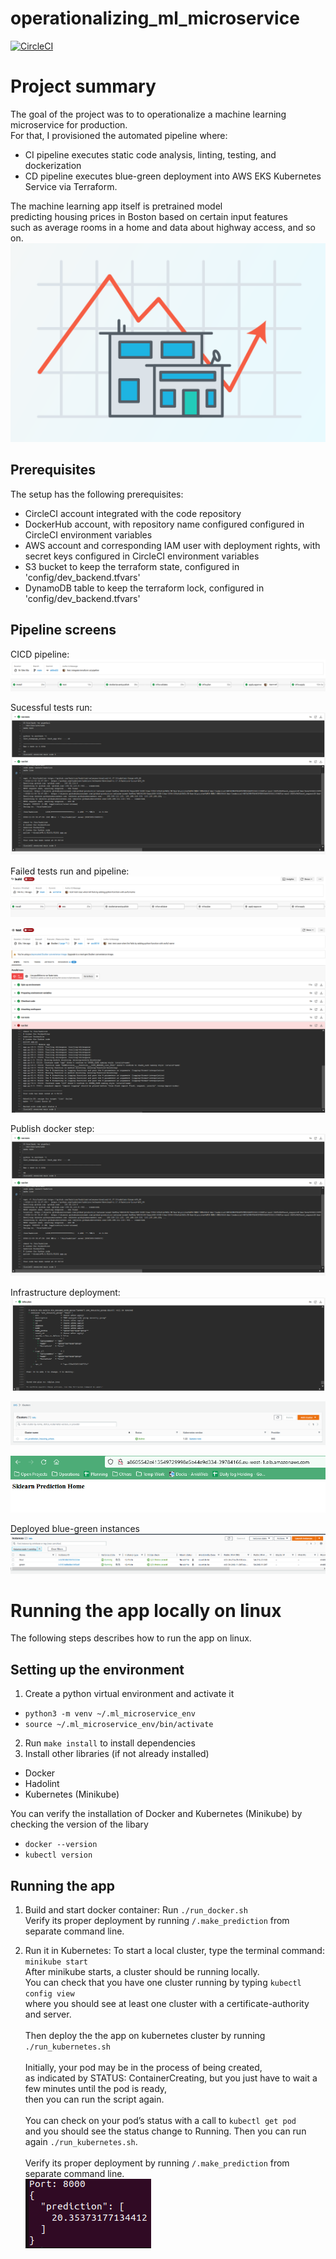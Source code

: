 # operationalizing_ml_microservice

[![CircleCI](https://dl.circleci.com/status-badge/img/gh/JMarcan/operationalizing_ml_microservice/tree/main.svg?style=svg)](https://dl.circleci.com/status-badge/redirect/gh/JMarcan/operationalizing_ml_microservice/tree/main)

# Project summary
The goal of the project was to to operationalize a machine learning microservice for production.<br>
For that, I provisioned the automated pipeline where:
- CI pipeline executes static code analysis, linting, testing, and dockerization
- CD pipeline executes blue-green deployment into AWS EKS Kubernetes Service via Terraform.

The machine learning app itself is pretrained model<br> 
predicting housing prices in Boston based on certain input features<br>
such as average rooms in a home and data about highway access, and so on.
![predicting_housing_prices](assets/ml_predicting_housing_prices.png)

## Prerequisites
The setup has the following prerequisites:
- CircleCI account integrated with the code repository
- DockerHub account, with repository name configured configured in CircleCI environment variables 
- AWS account and corresponding IAM user with deployment rights, with secret keys configured in CircleCI environment variables 
- S3 bucket to keep the terraform state, configured in 'config/dev_backend.tfvars'
- DynamoDB table to keep the terraform lock, configured in 'config/dev_backend.tfvars'

## Pipeline screens

CICD pipeline:
![cicd_pipeline](assets/CICD_Pipeline.png)

Sucessful tests run:
![tests_run](assets/tests_run.png)

Failed tests run and pipeline:
![tests_failed_lint_pipeline](assets/tests_failed_lint_pipeline.png)

![tests_failed_lint](assets/tests_failed_lint.png)

Publish docker step:
![publish_docker](assets/tests_run.png)

Infrastructure deployment:
![terraform_infra_plan](assets/terraform_infra_plan.png)

![aws_eks_cluster](assets/aws_eks_cluster.png)

![homepage](assets/app_webpage.png)

Deployed blue-green instances
![homepage](assets/deployed_ec2_instances.png)


# Running the app locally on linux
The following steps describes how to run the app on linux.

## Setting up the environment
1. Create a python virtual environment and activate it
- `python3 -m venv ~/.ml_microservice_env`
- `source ~/.ml_microservice_env/bin/activate`
2. Run `make install` to install dependencies
3. Install other libraries (if not already installed)
- Docker
- Hadolint
- Kubernetes (Minikube)

You can verify the installation of Docker and Kubernetes (Minikube) 
by checking the version of the libary
- `docker --version`
- `kubectl version`


## Running the app

1. Build and start docker container: 
Run `./run_docker.sh`<br>
Verify its proper deployment by running `/.make_prediction` from separate command line.

    
2. Run it in Kubernetes: 
To start a local cluster, type the terminal command: `minikube start`<br>
After minikube starts, a cluster should be running locally.<br>
You can check that you have one cluster running by typing `kubectl config view`<br>
where you should see at least one cluster with a certificate-authority and server.<br><br>
Then deploy the the app on kubernetes cluster by running `./run_kubernetes.sh`<br><br>
Initially, your pod may be in the process of being created, <br>
as indicated by STATUS: ContainerCreating, but you just have to wait a few minutes until the pod is ready,<br>
then you can run the script again.<br><br>
You can check on your pod’s status with a call to `kubectl get pod`<br> 
and you should see the status change to Running. Then you can run again `./run_kubernetes.sh`.<br><br>
Verify its proper deployment by running `/.make_prediction` from separate command line.<br>
![prediction_output](assets/prediction_output.png)